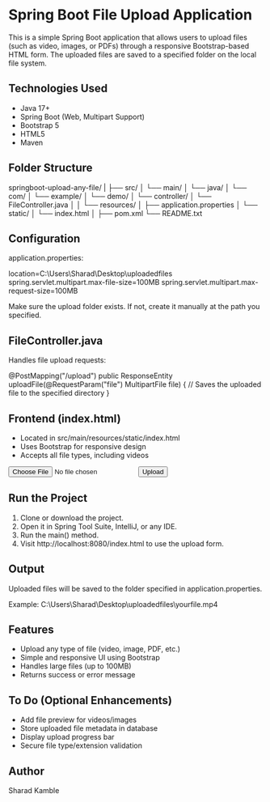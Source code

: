 
Spring Boot File Upload Application
===================================

This is a simple Spring Boot application that allows users to upload files (such as video, images, or PDFs) through a responsive Bootstrap-based HTML form. The uploaded files are saved to a specified folder on the local file system.

Technologies Used
-----------------
- Java 17+
- Spring Boot (Web, Multipart Support)
- Bootstrap 5
- HTML5
- Maven

Folder Structure
----------------
springboot-upload-any-file/
|
├── src/
│   └── main/
│       └── java/
│           └── com/
│               └── example/
│                   └── demo/
│                       └── controller/
│                           └── FileController.java
│
│       └── resources/
│           ├── application.properties
│           └── static/
│               └── index.html
│
├── pom.xml
└── README.txt

Configuration
-------------
application.properties:

location=C:\Users\Sharad\Desktop\uploadedfiles
spring.servlet.multipart.max-file-size=100MB
spring.servlet.multipart.max-request-size=100MB

Make sure the upload folder exists. If not, create it manually at the path you specified.

FileController.java
-------------------
Handles file upload requests:

@PostMapping("/upload")
public ResponseEntity<String> uploadFile(@RequestParam("file") MultipartFile file) {
    // Saves the uploaded file to the specified directory
}

Frontend (index.html)
---------------------
- Located in src/main/resources/static/index.html
- Uses Bootstrap for responsive design
- Accepts all file types, including videos

<form action="/upload" method="post" enctype="multipart/form-data">
  <input type="file" name="file" accept="video/*" required>
  <button type="submit">Upload</button>
</form>

Run the Project
---------------
1. Clone or download the project.
2. Open it in Spring Tool Suite, IntelliJ, or any IDE.
3. Run the main() method.
4. Visit http://localhost:8080/index.html to use the upload form.

Output
------
Uploaded files will be saved to the folder specified in application.properties.

Example:
C:\Users\Sharad\Desktop\uploadedfiles\yourfile.mp4

Features
--------
- Upload any type of file (video, image, PDF, etc.)
- Simple and responsive UI using Bootstrap
- Handles large files (up to 100MB)
- Returns success or error message

To Do (Optional Enhancements)
-----------------------------
- Add file preview for videos/images
- Store uploaded file metadata in database
- Display upload progress bar
- Secure file type/extension validation

Author
------
Sharad Kamble
